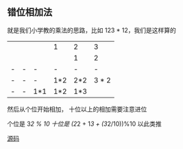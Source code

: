 ## 错位相加法

就是我们小学教的乘法的思路，比如 123 * 12，我们是这样算的

|     |     |     |     |     |       |
| --- | --- | --- | --- | --- | ----- |
|     |     |     | 1   | 2   | 3     |
|     |     |     |     | 1   | 2     |
| -   | -   | -   | -   | -   | -     |
| -   | -   | -   | 1*2 | 2*2 | 3 * 2 |
| -   | -   | 1*1 | 1*2 | 1*3 |       |

然后从个位开始相加， 十位以上的相加需要注意进位

个位是 3*2 % 10
十位是 (2*2 + 1*3 + (3*2/10))%10
以此类推

[源码](./index.js)